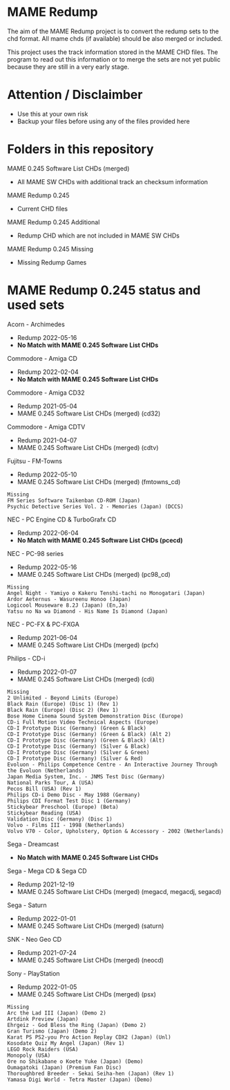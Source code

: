 # MAME Redump

The aim of the MAME Redump project is to convert the redump sets to the chd format. All mame chds (if available) should be also merged or included.

This project uses the track information stored in the MAME CHD files.
The program to read out this information or to merge the sets are not yet public because they are still in a very early stage.

# Attention / Disclaimber

- Use this at your own risk
- Backup your files before using any of the files provided here

# Folders in this repository

MAME 0.245 Software List CHDs (merged)
- All MAME SW CHDs with additional track an checksum information

MAME Redump 0.245 
- Current CHD files

MAME Redump 0.245 Additional 
- Redump CHD which are not included in MAME SW CHDs

MAME Redump 0.245 Missing 
- Missing Redump Games

# MAME Redump 0.245 status and used sets

Acorn - Archimedes
- Redump 2022-05-16
- **No Match with MAME 0.245 Software List CHDs**

Commodore - Amiga CD
- Redump 2022-02-04
- **No Match with MAME 0.245 Software List CHDs**

Commodore - Amiga CD32
- Redump 2021-05-04
- MAME 0.245 Software List CHDs (merged) (cd32)

Commodore - Amiga CDTV
- Redump 2021-04-07
- MAME 0.245 Software List CHDs (merged) (cdtv)

Fujitsu - FM-Towns
- Redump 2022-05-10
- MAME 0.245 Software List CHDs (merged) (fmtowns_cd)

```
Missing
FM Series Software Taikenban CD-ROM (Japan)
Psychic Detective Series Vol. 2 - Memories (Japan) (DCCS)
```

NEC - PC Engine CD & TurboGrafx CD
- Redump 2022-06-04
- **No Match with MAME 0.245 Software List CHDs (pcecd)**

NEC - PC-98 series
- Redump 2022-05-16
- MAME 0.245 Software List CHDs (merged) (pc98_cd)

```
Missing
Angel Night - Yamiyo o Kakeru Tenshi-tachi no Monogatari (Japan)
Ardor Aeternus - Wasureenu Honoo (Japan)
Logicool Mouseware 8.2J (Japan) (En,Ja)
Yatsu no Na wa Diamond - His Name Is Diamond (Japan)
```

NEC - PC-FX & PC-FXGA
- Redump 2021-06-04
- MAME 0.245 Software List CHDs (merged) (pcfx)

Philips - CD-i
- Redump 2022-01-07
- MAME 0.245 Software List CHDs (merged) (cdi)

```
Missing
2 Unlimited - Beyond Limits (Europe)
Black Rain (Europe) (Disc 1) (Rev 1)
Black Rain (Europe) (Disc 2) (Rev 1)
Bose Home Cinema Sound System Demonstration Disc (Europe)
CD-i Full Motion Video Technical Aspects (Europe)
CD-I Prototype Disc (Germany) (Green & Black)
CD-I Prototype Disc (Germany) (Green & Black) (Alt 2)
CD-I Prototype Disc (Germany) (Green & Black) (Alt)
CD-I Prototype Disc (Germany) (Silver & Black)
CD-I Prototype Disc (Germany) (Silver & Green)
CD-I Prototype Disc (Germany) (Silver & Red)
Evoluon - Philips Competence Centre - An Interactive Journey Through the Evoluon (Netherlands)
Japan Media System, Inc. - JNMS Test Disc (Germany)
National Parks Tour, A (USA)
Pecos Bill (USA) (Rev 1)
Philips CD-i Demo Disc - May 1988 (Germany)
Philips CDI Format Test Disc 1 (Germany)
Stickybear Preschool (Europe) (Beta)
Stickybear Reading (USA)
Validation Disc (Germany) (Disc 1)
Volvo - Films III - 1998 (Netherlands)
Volvo V70 - Color, Upholstery, Option & Accessory - 2002 (Netherlands)
```

Sega - Dreamcast 
- **No Match with MAME 0.245 Software List CHDs**

Sega - Mega CD & Sega CD 
- Redump 2021-12-19
- MAME 0.245 Software List CHDs (merged) (megacd, megacdj, segacd)

Sega - Saturn
- Redump 2022-01-01
- MAME 0.245 Software List CHDs (merged) (saturn)

SNK - Neo Geo CD
- Redump 2021-07-24
- MAME 0.245 Software List CHDs (merged) (neocd)

Sony - PlayStation
- Redump 2022-01-05
- MAME 0.245 Software List CHDs (merged) (psx)

```
Missing
Arc the Lad III (Japan) (Demo 2)
Artdink Preview (Japan)
Ehrgeiz - God Bless the Ring (Japan) (Demo 2)
Gran Turismo (Japan) (Demo 2)
Karat PS PS2-you Pro Action Replay CDX2 (Japan) (Unl)
Kosodate Quiz My Angel (Japan) (Rev 1)
LEGO Rock Raiders (USA)
Monopoly (USA)
Ore no Shikabane o Koete Yuke (Japan) (Demo)
Oumagatoki (Japan) (Premium Fan Disc)
Thoroughbred Breeder - Sekai Seiha-hen (Japan) (Rev 1)
Yamasa Digi World - Tetra Master (Japan) (Demo)
```